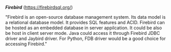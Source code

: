 ***Firebird*** (https://firebirdsql.org/)

"Firebird is an open-source database management system. Its data model is a relational database model. It provides 
SQL features and ACID. Firebird can be hosted as an embedded database in server appilcation. It could be also be host
in client server mode. Java could access it through Firebird JDBC driver and Jaybird driver. For Python, FDB driver would 
be a good choice for accessing Firebird."
